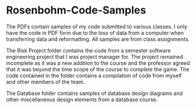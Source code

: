 # Rosenbohm-Code-Samples

The PDFs contain samples of my code submitted to various classes. I only have the code in PDF form due to the loss of data from a computer when transferring data and reformatting. All samples are from class assignments.

The Risk Project folder contains the code from a semester software engineering project that I was project manager for. The project remained incomplete as it was a new addition to the course and the professor agreed that it was beyond the time scope of the course to complete the game. The code contained in the folder contains a compilation of code from myself and other members of the team.

The Database folder contains samples of database design diagrams and other miscellaneous design elements from a database course.
